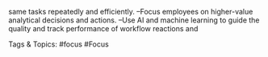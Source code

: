same tasks repeatedly and efficiently.
 –Focus employees on higher-value analytical decisions 
and actions. 
 –Use AI and machine learning to guide the quality and 
track performance of workflow reactions and 

   Tags & Topics:
   #focus
   #Focus